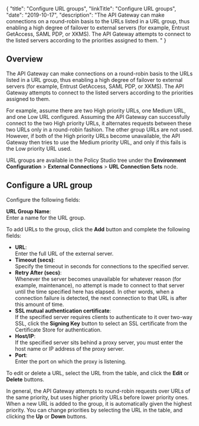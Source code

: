 {
"title": "Configure URL groups",
"linkTitle": "Configure URL groups",
"date": "2019-10-17",
"description": "The API Gateway can make connections on a round-robin basis to the URLs listed in a URL group, thus enabling a high degree of failover to external servers (for example, Entrust GetAccess, SAML PDP, or XKMS). The API Gateway attempts to connect to the listed servers according to the priorities assigned to them. "
}
﻿
<div id="p_common_url_groups_over">

Overview
--------

The API Gateway can make connections on a round-robin basis to the URLs listed in a URL group, thus enabling a high degree of failover to external servers (for example, Entrust GetAccess, SAML PDP, or XKMS). The API Gateway attempts to connect to the listed servers according to the priorities assigned to them.

For example, assume there are two High priority URLs, one Medium URL, and one Low URL configured. Assuming the API Gateway can successfully connect to the two High priority URLs, it alternates requests between these two URLs only in a round-robin fashion. The other group URLs are not used. However, if both of the High priority URLs become unavailable, the API Gateway then tries to use the Medium priority URL, and only if this fails is the Low priority URL used.

URL groups are available in the Policy Studio tree under the **Environment Configuration** > **External Connections** > **URL Connection Sets**
node.

</div>

<div id="p_common_url_groups_config">

Configure a URL group
---------------------

Configure the following fields:

**URL Group Name**:\
Enter a name for the URL group.

To add URLs to the group, click the **Add** button and complete the following fields:

-   **URL**:\
    Enter the full URL of the external server.
-   **Timeout (secs)**:\
    Specify the timeout in seconds for connections to the specified server.
-   **Retry After (secs)**:\
    Whenever the server becomes unavailable for whatever reason (for example, maintenance), no attempt is made to connect to that server until the time specified here has elapsed. In other words, when a connection failure is detected, the next connection to that URL is after this amount of time.
-   **SSL mutual authentication certificate**:\
    If the specified server requires clients to authenticate to it over two-way SSL, click the **Signing Key** button to select an SSL certificate
    from the Certificate Store for authentication.
-   **Host/IP**:\
    If the specified server sits behind a proxy server, you must enter the host name or IP address of the proxy server.
-   **Port**:\
    Enter the port on which the proxy is listening.

To edit or delete a URL, select the URL from the table, and click the **Edit**
or **Delete**
buttons.

In general, the API Gateway attempts to round-robin requests over URLs of the same priority, but uses higher priority URLs before lower priority ones. When a new URL is added to the group, it is automatically given the highest priority. You can change priorities by selecting the URL in the table, and clicking the **Up**
or **Down**
buttons.

</div>

